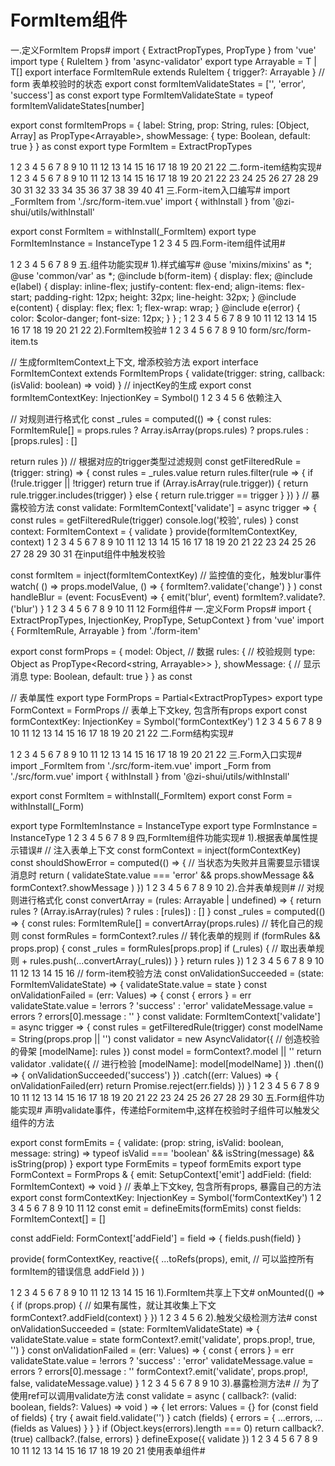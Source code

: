 # FormItem组件
一.定义FormItem Props#
import { ExtractPropTypes, PropType } from 'vue'
import type { RuleItem } from 'async-validator'
export type Arrayable<T> = T | T[]
export interface FormItemRule extends RuleItem {
  trigger?: Arrayable<string>
}
// form 表单校验时的状态
export const formItemValidateStates = ['', 'error', 'success'] as const
export type FormItemValidateState = typeof formItemValidateStates[number]

export const formItemProps = {
  label: String,
  prop: String,
  rules: [Object, Array] as PropType<Arrayable<FormItemRule>>,
  showMessage: {
    type: Boolean,
    default: true
  }
} as const
export type FormItem = ExtractPropTypes<typeof formItemProps>


1
2
3
4
5
6
7
8
9
10
11
12
13
14
15
16
17
18
19
20
21
22
二.form-item结构实现#
<template>
  <div :class="formItemClasses">
    <!-- label属性 -->
    <label :class="[bem.e('label')]">
      <slot name="label"> {{ label }} </slot>
    </label>
    <!-- content盒子 -->
    <div :class="[bem.e('content')]">
      <!-- input  -->
      <slot></slot>
      <!-- 错误信息 -->
      <slot v-if="shouldShowError" name="error">
        <div :class="[bem.e('error')]">
          {{ validateMessage }}
        </div>
      </slot>
    </div>
  </div>
</template>
<script lang="ts" setup>
import { createNamespace } from '@zi-shui/utils/create'
import { computed, ref } from 'vue'
import { formItemProps, FormItemValidateState } from './form-item'

const validateState = ref<FormItemValidateState>('error') // 校验状态
const validateMessage = ref('校验失败') // 错误消息
const bem = createNamespace('form-item')
const formItemClasses = computed(() => [
  bem.b(),
  bem.is('success', validateState.value === 'success'),
  bem.is('error', validateState.value === 'error')
])
defineOptions({
  name: 'ZFormItem'
})
const props = defineProps(formItemProps)
const shouldShowError = computed(() => {
  // 当状态为失败并且需要显示错误消息时
  return validateState.value === 'error' && props.showMessage
})
</script>
1
2
3
4
5
6
7
8
9
10
11
12
13
14
15
16
17
18
19
20
21
22
23
24
25
26
27
28
29
30
31
32
33
34
35
36
37
38
39
40
41
三.Form-item入口编写#
import _FormItem from './src/form-item.vue'
import { withInstall } from '@zi-shui/utils/withInstall'

export const FormItem = withInstall(_FormItem)
export type FormItemInstance = InstanceType<typeof FormItem>
1
2
3
4
5
四.Form-item组件试用#
<script setup lang="ts">
import { ref } from 'vue'
const value = ref('')
</script>
<template>
  <z-form-item label="username">
    <z-input v-model="value"></z-input>
  </z-form-item>
</template>
1
2
3
4
5
6
7
8
9
五.组件功能实现#
1).样式编写#
@use 'mixins/mixins' as *;
@use 'common/var' as *;
@include b(form-item) {
  display: flex;
  @include e(label) {
    display: inline-flex;
    justify-content: flex-end;
    align-items: flex-start;
    padding-right: 12px;
    height: 32px;
    line-height: 32px;
  }
  @include e(content) {
    display: flex;
    flex: 1;
    flex-wrap: wrap;
  }
  @include e(error) {
    color: $color-danger;
    font-size: 12px;
  }
} ;
1
2
3
4
5
6
7
8
9
10
11
12
13
14
15
16
17
18
19
20
21
22
2).FormItem校验#
<z-form-item
    label="用户名"
    prop="username"
    :rules="[
      { required: true, message: '用户名必须填写', trigger: 'blur' },
      { min: 6, message: '用户名最少6位', trigger: 'change' }
    ]"
>
  <z-input v-model="value"></z-input>
</z-form-item>
1
2
3
4
5
6
7
8
9
10
form/src/form-item.ts

// 生成formItemContext上下文, 增添校验方法
export interface FormItemContext extends FormItemProps {
  validate(trigger: string, callback: (isValid: boolean) => void)
}
// injectKey的生成
export const formItemContextKey: InjectionKey<FormItemContext> = Symbol()
1
2
3
4
5
6
依赖注入

// 对规则进行格式化
const _rules = computed(() => {
  const rules: FormItemRule[] = props.rules
    ? Array.isArray(props.rules)
      ? props.rules
      : [props.rules]
    : []

  return rules
})
// 根据对应的trigger类型过滤规则
const getFilteredRule = (trigger: string) => {
  const rules = _rules.value
  return rules.filter(rule => {
    if (!rule.trigger || !trigger) return true
    if (Array.isArray(rule.trigger)) {
      return rule.trigger.includes(trigger)
    } else {
      return rule.trigger == trigger
    }
  })
}
// 暴露校验方法
const validate: FormItemContext['validate'] = async trigger => {
  const rules = getFilteredRule(trigger)
  console.log('校验', rules)
}
const context: FormItemContext = {
  validate
}
provide(formItemContextKey, context)
1
2
3
4
5
6
7
8
9
10
11
12
13
14
15
16
17
18
19
20
21
22
23
24
25
26
27
28
29
30
31
在input组件中触发校验

const formItem = inject(formItemContextKey)
// 监控值的变化，触发blur事件
watch(
  () => props.modelValue,
  () => {
    formItem?.validate('change')
  }
)
const handleBlur = (event: FocusEvent) => {
  emit('blur', event)
  formItem?.validate?.('blur')
}
1
2
3
4
5
6
7
8
9
10
11
12
Form组件#
一.定义Form Props#
import { ExtractPropTypes, InjectionKey, PropType, SetupContext } from 'vue'
import { FormItemRule, Arrayable } from './form-item'

export const formProps = {
  model: Object, // 数据
  rules: {
    // 校验规则
    type: Object as PropType<Record<string, Arrayable<FormItemRule>>>
  },
  showMessage: {
    // 显示消息
    type: Boolean,
    default: true
  }
} as const

// 表单属性
export type FormProps = Partial<ExtractPropTypes<typeof formProps>>
export type FormContext = FormProps
// 表单上下文key, 包含所有props
export const formContextKey: InjectionKey<FormContext> =
  Symbol('formContextKey')
1
2
3
4
5
6
7
8
9
10
11
12
13
14
15
16
17
18
19
20
21
22
二.Form结构实现#
<template>
  <form :class="[bem.b()]">
    <slot></slot>
  </form>
</template>

<script lang="ts" setup>
import { createNamespace } from '@zi-shui/utils/create'
import { provide, reactive, toRefs } from 'vue'
import { formContextKey, formProps } from './form'
const bem = createNamespace('form')
const props = defineProps(formProps)
defineOptions({
  name: 'ZForm'
})
provide(
  formContextKey,
  reactive({
    ...toRefs(props)
  })
)
</script>
1
2
3
4
5
6
7
8
9
10
11
12
13
14
15
16
17
18
19
20
21
22
三.Form入口实现#
import _FormItem from './src/form-item.vue'
import _Form from './src/form.vue'
import { withInstall } from '@zi-shui/utils/withInstall'

export const FormItem = withInstall(_FormItem)
export const Form = withInstall(_Form)

export type FormItemInstance = InstanceType<typeof FormItem>
export type FormInstance = InstanceType<typeof Form>
1
2
3
4
5
6
7
8
9
四,FormItem组件功能实现#
1).根据表单属性提示错误#
// 注入表单上下文
const formContext = inject(formContextKey)
const shouldShowError = computed(() => {
  // 当状态为失败并且需要显示错误消息时
  return (
    validateState.value === 'error' &&
    props.showMessage &&
    formContext?.showMessage
  )
})
1
2
3
4
5
6
7
8
9
10
2).合并表单规则#
// 对规则进行格式化
const convertArray = (rules: Arrayable<FormItemRule> | undefined) => {
  return rules ? (Array.isArray(rules) ? rules : [rules]) : []
}
const _rules = computed(() => {
  const rules: FormItemRule[] = convertArray(props.rules) // 转化自己的规则
  const formRules = formContext?.rules // 转化表单的规则
  if (formRules && props.prop) {
    const _rules = formRules[props.prop]
    if (_rules) {
      // 取出表单规则 +
      rules.push(...convertArray(_rules))
    }
  }
  return rules
})
1
2
3
4
5
6
7
8
9
10
11
12
13
14
15
16
// form-item校验方法
const onValidationSucceeded = (state: FormItemValidateState) => {
  validateState.value = state
}
const onValidationFailed = (err: Values) => {
  const { errors } = err
  validateState.value = !errors ? 'success' : 'error'
  validateMessage.value = errors ? errors[0].message : ''
}
const validate: FormItemContext['validate'] = async trigger => {
  const rules = getFilteredRule(trigger)
  const modelName = String(props.prop || '')
  const validator = new AsyncValidator({
    // 创造校验的骨架
    [modelName]: rules
  })
  const model = formContext?.model || ''
  return validator
    .validate({
      // 进行检验
      [modelName]: model[modelName]
    })
    .then(() => {
      onValidationSucceeded('success')
    })
    .catch((err: Values) => {
      onValidationFailed(err)
      return Promise.reject(err.fields)
    })
}
1
2
3
4
5
6
7
8
9
10
11
12
13
14
15
16
17
18
19
20
21
22
23
24
25
26
27
28
29
30
五.Form组件功能实现#
声明validate事件，传递给Formitem中,这样在校验时子组件可以触发父组件的方法

export const formEmits = {
  validate: (prop: string, isValid: boolean, message: string) =>
    typeof isValid === 'boolean' && isString(message) && isString(prop)
}
export type FormEmits = typeof formEmits
export type FormContext = FormProps & {
  emit: SetupContext<FormEmits>['emit']
  addField: (field: FormItemContext) => void
}
// 表单上下文key, 包含所有props, 暴露自己的方法
export const formContextKey: InjectionKey<FormContext> =
  Symbol('formContextKey')
1
2
3
4
5
6
7
8
9
10
11
12
const emit = defineEmits(formEmits)
const fields: FormItemContext[] = []

const addField: FormContext['addField'] = field => {
  fields.push(field)
}

provide(
  formContextKey,
  reactive({
    ...toRefs(props),
    emit, // 可以监控所有formItem的错误信息
    addField
  })
)

1
2
3
4
5
6
7
8
9
10
11
12
13
14
15
16
1).FormItem共享上下文#
onMounted(() => {
  if (props.prop) {
    // 如果有属性，就让其收集上下文
    formContext?.addField(context)
  }
})
1
2
3
4
5
6
2).触发父级检测方法#
const onValidationSucceeded = (state: FormItemValidateState) => {
  validateState.value = state
  formContext?.emit('validate', props.prop!, true, '')
}
const onValidationFailed = (err: Values) => {
  const { errors } = err
  validateState.value = !errors ? 'success' : 'error'
  validateMessage.value = errors ? errors[0].message : ''
  formContext?.emit('validate', props.prop!, false, validateMessage.value)
}
1
2
3
4
5
6
7
8
9
10
3).暴露检测方法#
// 为了使用ref可以调用validate方法
const validate = async (
  callback?: (valid: boolean, fields?: Values) => void
) => {
  let errors: Values = {}
  for (const field of fields) {
    try {
      await field.validate('')
    } catch (fields) {
      errors = {
        ...errors,
        ...(fields as Values)
      }
    }
  }
  if (Object.keys(errors).length === 0) return callback?.(true)
  callback?.(false, errors)
}
defineExpose({
  validate
})
1
2
3
4
5
6
7
8
9
10
11
12
13
14
15
16
17
18
19
20
21
使用表单组件#
<script setup lang="ts">
import { FormInstance } from '@zi-shui/components/form'
import { Values } from 'async-validator'
import { reactive, ref } from 'vue'
const state = reactive({ username: '', password: '' })
const form = ref<FormInstance>()
const submitForm = (form: FormInstance | undefined) => {
  if (!form) return
  form.validate((isVlalid: boolean, fields?: Values) => {
    console.log(isVlalid, fields)
  })
}
const validate = (prop: string, isValid: boolean, nesssage: string) => {
  console.log(prop, isValid, nesssage)
}
</script>
<template>
  <z-form ref="form" :show-message="true" :model="state" @validate="validate">
    <z-form-item
      label="用户名"
      prop="username"
      :rules="[
        { required: true, message: '用户名必须填写', trigger: 'blur' },
        { min: 6, message: '用户名最少6位', trigger: 'blur' }
      ]"
    >
      <z-input v-model="state.username"></z-input>
    </z-form-item>

    <z-form-item
      label="密码"
      prop="password"
      :rules="[
        { required: true, message: '密码必须填写', trigger: 'blur' },
        { min: 6, message: '密码最少6位', trigger: 'blur' }
      ]"
    >
      <z-input v-model="state.password"></z-input>
    </z-form-item>
    <z-form-item>
      <z-button @click.stop="submitForm(form)">提交</z-button>
    </z-form-item>
  </z-form>
</template>